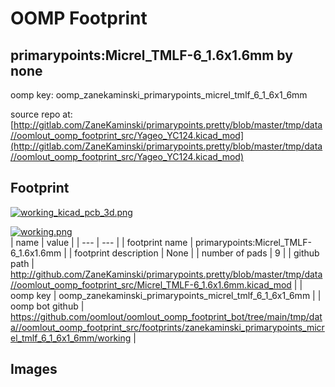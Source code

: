 # OOMP Footprint  
## primarypoints:Micrel_TMLF-6_1.6x1.6mm  by none  
  
oomp key: oomp_zanekaminski_primarypoints_micrel_tmlf_6_1_6x1_6mm  
  
source repo at: [http://gitlab.com/ZaneKaminski/primarypoints.pretty/blob/master/tmp/data//oomlout_oomp_footprint_src/Yageo_YC124.kicad_mod](http://gitlab.com/ZaneKaminski/primarypoints.pretty/blob/master/tmp/data//oomlout_oomp_footprint_src/Yageo_YC124.kicad_mod)  
## Footprint  
  
[![working_kicad_pcb_3d.png](working_kicad_pcb_3d_600.png)](working_kicad_pcb_3d.png)  
  
[![working.png](working_600.png)](working.png)  
| name | value | 
| --- | --- | 
| footprint name | primarypoints:Micrel_TMLF-6_1.6x1.6mm | 
| footprint description | None | 
| number of pads | 9 | 
| github path | http://github.com/ZaneKaminski/primarypoints.pretty/blob/master/tmp/data//oomlout_oomp_footprint_src/Micrel_TMLF-6_1.6x1.6mm.kicad_mod | 
| oomp key | oomp_zanekaminski_primarypoints_micrel_tmlf_6_1_6x1_6mm | 
| oomp bot github | https://github.com/oomlout/oomlout_oomp_footprint_bot/tree/main/tmp/data//oomlout_oomp_footprint_src/footprints/zanekaminski_primarypoints_micrel_tmlf_6_1_6x1_6mm/working | 
## Images  
